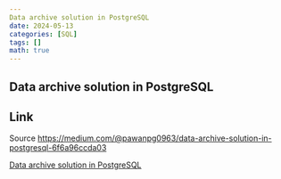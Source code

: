 ```yaml
---
Data archive solution in PostgreSQL
date: 2024-05-13
categories: [SQL]
tags: []
math: true
---
```

## Data archive solution in PostgreSQL

## Link

Source https://medium.com/@pawanpg0963/data-archive-solution-in-postgresql-6f6a96ccda03

[Data archive solution in PostgreSQL](https://vyqyty.github.io/assets/img/uploads/data-archive-solution-in-postgresql.pdf)


